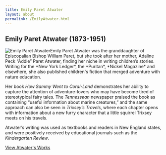```yaml
---
title: Emily Paret Atwater
layout: about
permalink: /EmilyAtwater.html
---
```

## Emily Paret Atwater (1873-1951)
<div style="float: left"><img src="https://elizajames.github.io/WLCB_draft/assets/img/EmilyAtwater.jpg" alt="Emily Paret Atwater"></div>
Emily Paret Atwater was the granddaughter of Episcopalian Bishop William Paret, but she took after her mother, Adaline Peck “Addie” Paret Atwater, finding her niche in writing children’s stories. Writing for the *New York Ledger*, the *Puritan*, *Nickel Magazine* and elsewhere, she also published children's fiction that merged adventure with nature education. 

Her book *How Sammy Went to Coral-Land* demonstrates her ability to capture the attention of adventure-lovers who may have become tired of stereotypical fairy tales. The *Tennessean* newspaper praised the book as containing “useful information about marine creatures,” and the same approach can also be seen in *Trixsey’s Travels*, where each chapter opens with information about a new furry character that a little squirrel Trixsey meets on his travels.

Atwater’s writing was used as textbooks and readers in New England states, and were positively received by educational journals such as the *Kindergarten Review*.

[View Atwater's Works](https://elizajames.github.io/WLCB_draft/browse.html#atwater)